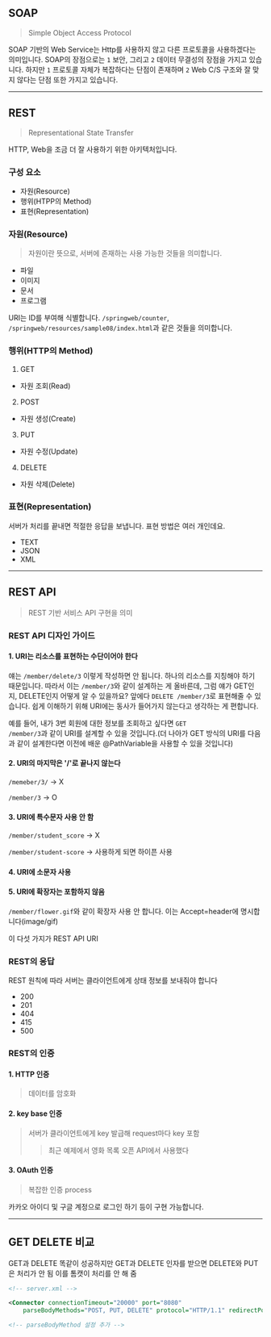 ## SOAP
> Simple Object Access Protocol

SOAP 기반의 Web Service는 Http를 사용하지 않고 다른 프로토콜을 사용하겠다는 의미입니다. SOAP의 장점으로는 <code>1</code> 보안, 그리고 <code>2</code> 데이터 무결성의 장점을 가지고 있습니다. 하지만 <code>1</code> 프로토콜 자체가 복잡하다는 단점이 존재하며 <code>2</code> Web C/S 구조와 잘 맞지 않다는 단점 또한 가지고 있습니다.

---

## REST
> Representational State Transfer

HTTP, Web을 조금 더 잘 사용하기 위한 아키텍처입니다.

### 구성 요소
- 자원(Resource)
- 행위(HTPP의 Method)
- 표현(Representation)

### 자원(Resource)
> 자원이란 뜻으로, 서버에 존재하는 사용 가능한 것들을 의미합니다.
- 파일
- 이미지
- 문서
- 프로그램 

URI는 ID를 부여해 식별합니다. <code>/springweb/counter</code>, <code>/springweb/resources/sample08/index.html</code>과 같은 것들을 의미합니다.

### 행위(HTTP의 Method)
1. GET
  - 자원 조회(Read)
2. POST
  - 자원 생성(Create)
3. PUT
  - 자원 수정(Update)
4. DELETE
  - 자원 삭제(Delete)

### 표현(Representation)

서버가 처리를 끝내면 적절한 응답을 보냅니다. 표현 방법은 여러 개인데요.

- TEXT
- JSON
- XML

---

## REST API
> REST 기반 서비스 API 구현을 의미

### REST API 디자인 가이드

#### 1. URI는 리소스를 표현하는 수단이어야 한다
얘는 <code>/member/delete/3</code> 이렇게 작성하면 안 됩니다. 하나의 리소스를 지칭해야 하기 때문입니다. 따라서 이는 <code>/member/3</code>와 같이 설계하는 게 올바른데, 그럼 얘가 GET인지, DELETE인지 어떻게 알 수 있을까요? 앞에다 <code>DELETE /member/3</code>로 표현해줄 수 있습니다. 쉽게 이해하기 위해 URI에는 동사가 들어가지 않는다고 생각하는 게 편합니다.

예를 들어, 내가 3번 회원에 대한 정보를 조회하고 싶다면 <code>GET /member/3</code>과 같이 URI를 설계할 수 있을 것입니다.(더 나아가 GET 방식의 URI를 다음과 같이 설계한다면 이전에 배운 @PathVariable을 사용할 수 있을 것입니다)

#### 2. URI의 마지막은 '/'로 끝나지 않는다

<code>/memeber/3/</code> -> X

<code>/member/3</code> -> O

#### 3. URI에 특수문자 사용 안 함

<code>/member/student_score</code> -> X

<code>/member/student-score</code> -> 사용하게 되면 하이픈 사용

#### 4. URI에 소문자 사용

#### 5. URI에 확장자는 포함하지 않음

<code>/member/flower.gif</code>와 같이 확장자 사용 안 합니다. 이는 Accept=header에 명시합니다(image/gif)

이 다섯 가지가 REST API URI

### REST의 응답

REST 원칙에 따라 서버는 클라이언트에게 상태 정보를 보내줘야 합니다

- 200
- 201
- 404
- 415
- 500

### REST의 인증

#### 1. HTTP 인증
> 데이터를 암호화

#### 2. key base 인증
> 서버가 클라이언트에게 key 발급해 request마다 key 포함
>> 최근 예제에서 영화 목록 오픈 API에서 사용했다

#### 3. OAuth 인증
> 복잡한 인증 process

카카오 아이디 및 구글 계정으로 로그인 하기 등이 구현 가능합니다. 

---

## GET DELETE 비교

GET과 DELETE 똑같이 성공하지만 GET과 DELETE 인자를 받으면 DELETE와 PUT은 처리가 안 됨 이를 톰캣이 처리를 안 해 줌

```xml
<!-- server.xml -->

<Connector connectionTimeout="20000" port="8080" 
    parseBodyMethods="POST, PUT, DELETE" protocol="HTTP/1.1" redirectPort="8443"/>

<!-- parseBodyMethod 설정 추가 -->
```

